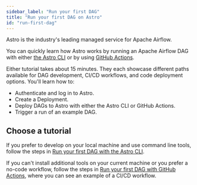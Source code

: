 ```yaml
---
sidebar_label: "Run your first DAG"
title: "Run your first DAG on Astro"
id: "run-first-dag"
---
```



Astro is the industry's leading managed service for Apache Airflow.

You can quickly learn how Astro works by running an Apache Airflow DAG with either [the Astro CLI](first-dag-cli.md) or by using [GitHub Actions](first-dag-github-actions.md).

Either tutorial takes about 15 minutes. They each showcase different paths available for DAG development, CI/CD workflows, and code deployment options. You'll learn how to:

- Authenticate and log in to Astro.
- Create a Deployment.
- Deploy DAGs to Astro with either the Astro CLI or GitHub Actions.
- Trigger a run of an example DAG.

## Choose a tutorial

If you prefer to develop on your local machine and use command line tools, follow the steps in [Run your first DAG with the Astro CLI](first-dag-cli.md).

If you can't install additional tools on your current machine or you prefer a no-code workflow, follow the steps in [Run your first DAG with GitHub Actions](first-dag-github-actions.md), where you can see an example of a CI/CD workflow.
